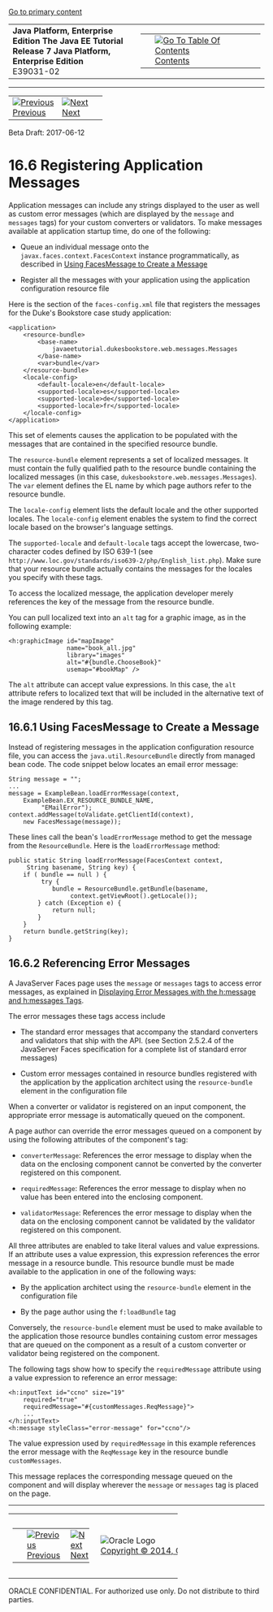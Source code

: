 [Go to primary content](#BEGIN)

<table>
<colgroup>
<col width="50%" />
<col width="50%" />
</colgroup>
<tbody>
<tr class="odd">
<td><strong>Java Platform, Enterprise Edition The Java EE Tutorial</strong><br />
<strong>Release 7 Java Platform, Enterprise Edition</strong><br />
E39031-02</td>
<td><table>
<tbody>
<tr class="odd">
<td> </td>
<td><a href="toc.htm"><img src="../../dcommon/gifs/toc.gif" alt="Go To Table Of Contents" /><br />
<span class="icon">Contents</span></a></td>
</tr>
</tbody>
</table></td>
</tr>
</tbody>
</table>

-----

<table>
<tbody>
<tr class="odd">
<td><a href="jsf-configure005.htm"><img src="../../dcommon/gifs/leftnav.gif" alt="Previous" /><br />
<span class="icon">Previous</span></a> </td>
<td><a href="jsf-configure007.htm"><img src="../../dcommon/gifs/rightnav.gif" alt="Next" /><br />
<span class="icon">Next</span></a></td>
<td> </td>
</tr>
</tbody>
</table>

Beta Draft: 2017-06-12

# 16.6 Registering Application Messages

Application messages can include any strings displayed to the user as
well as custom error messages (which are displayed by the `message` and
`messages` tags) for your custom converters or validators. To make
messages available at application startup time, do one of the following:

  - Queue an individual message onto the
    `javax.faces.context.FacesContext` instance programmatically, as
    described in [Using FacesMessage to Create a Message](#GKUHG)

  - Register all the messages with your application using the
    application configuration resource file

Here is the section of the `faces-config.xml` file that registers the
messages for the Duke's Bookstore case study application:

``` oac_no_warn
<application>
    <resource-bundle>
        <base-name>
            javaeetutorial.dukesbookstore.web.messages.Messages
        </base-name>
        <var>bundle</var>
    </resource-bundle>
    <locale-config>
        <default-locale>en</default-locale>
        <supported-locale>es</supported-locale>
        <supported-locale>de</supported-locale>
        <supported-locale>fr</supported-locale>
    </locale-config>
</application>
```

This set of elements causes the application to be populated with the
messages that are contained in the specified resource bundle.

The `resource-bundle` element represents a set of localized messages. It
must contain the fully qualified path to the resource bundle containing
the localized messages (in this case,
`dukesbookstore.web.messages.Messages`). The `var` element defines the
EL name by which page authors refer to the resource bundle.

The `locale-config` element lists the default locale and the other
supported locales. The `locale-config` element enables the system to
find the correct locale based on the browser's language settings.

The `supported-locale` and `default-locale` tags accept the lowercase,
two-character codes defined by ISO 639-1 (see
`http://www.loc.gov/standards/iso639-2/php/English_list.php`). Make sure
that your resource bundle actually contains the messages for the locales
you specify with these tags.

To access the localized message, the application developer merely
references the key of the message from the resource bundle.

You can pull localized text into an `alt` tag for a graphic image, as in
the following example:

``` oac_no_warn
<h:graphicImage id="mapImage" 
                name="book_all.jpg"
                library="images"
                alt="#{bundle.ChooseBook}"
                usemap="#bookMap" />
```

The `alt` attribute can accept value expressions. In this case, the
`alt` attribute refers to localized text that will be included in the
alternative text of the image rendered by this tag.

## 16.6.1 Using FacesMessage to Create a Message

Instead of registering messages in the application configuration
resource file, you can access the `java.util.ResourceBundle` directly
from managed bean code. The code snippet below locates an email error
message:

``` oac_no_warn
String message = "";
...
message = ExampleBean.loadErrorMessage(context,
    ExampleBean.EX_RESOURCE_BUNDLE_NAME,
         "EMailError");
context.addMessage(toValidate.getClientId(context),
    new FacesMessage(message));
```

These lines call the bean's `loadErrorMessage` method to get the message
from the `ResourceBundle`. Here is the `loadErrorMessage` method:

``` oac_no_warn
public static String loadErrorMessage(FacesContext context,
     String basename, String key) {
    if ( bundle == null ) {
         try {
            bundle = ResourceBundle.getBundle(basename,
                 context.getViewRoot().getLocale());
        } catch (Exception e) {
            return null;
        }
    }
    return bundle.getString(key);
}
```

## 16.6.2 Referencing Error Messages

A JavaServer Faces page uses the `message` or `messages` tags to access
error messages, as explained in [Displaying Error Messages with the
h:message and h:messages Tags](jsf-page002.htm#BNASO).

The error messages these tags access include

  - The standard error messages that accompany the standard converters
    and validators that ship with the API. (see Section 2.5.2.4 of the
    JavaServer Faces specification for a complete list of standard error
    messages)

  - Custom error messages contained in resource bundles registered with
    the application by the application architect using the
    `resource-bundle` element in the configuration file

When a converter or validator is registered on an input component, the
appropriate error message is automatically queued on the component.

A page author can override the error messages queued on a component by
using the following attributes of the component's tag:

  - `converterMessage`: References the error message to display when the
    data on the enclosing component cannot be converted by the converter
    registered on this component.

  - `requiredMessage`: References the error message to display when no
    value has been entered into the enclosing component.

  - `validatorMessage`: References the error message to display when the
    data on the enclosing component cannot be validated by the validator
    registered on this component.

All three attributes are enabled to take literal values and value
expressions. If an attribute uses a value expression, this expression
references the error message in a resource bundle. This resource bundle
must be made available to the application in one of the following ways:

  - By the application architect using the `resource-bundle` element in
    the configuration file

  - By the page author using the `f:loadBundle` tag

Conversely, the `resource-bundle` element must be used to make available
to the application those resource bundles containing custom error
messages that are queued on the component as a result of a custom
converter or validator being registered on the component.

The following tags show how to specify the `requiredMessage` attribute
using a value expression to reference an error message:

``` oac_no_warn
<h:inputText id="ccno" size="19"
    required="true"
    requiredMessage="#{customMessages.ReqMessage}">
    ...
</h:inputText>
<h:message styleClass="error-message" for="ccno"/>
```

The value expression used by `requiredMessage` in this example
references the error message with the `ReqMessage` key in the resource
bundle `customMessages`.

This message replaces the corresponding message queued on the component
and will display wherever the `message` or `messages` tag is placed on
the page.

-----

<table style="width:66%;">
<colgroup>
<col width="33%" />
<col width="0%" />
<col width="33%" />
</colgroup>
<tbody>
<tr class="odd">
<td><table style="width:96%;">
<colgroup>
<col width="0%" />
<col width="48%" />
<col width="48%" />
</colgroup>
<tbody>
<tr class="odd">
<td> </td>
<td><a href="jsf-configure005.htm"><img src="../../dcommon/gifs/leftnav.gif" alt="Previous" /><br />
<span class="icon">Previous</span></a> </td>
<td><a href="jsf-configure007.htm"><img src="../../dcommon/gifs/rightnav.gif" alt="Next" /><br />
<span class="icon">Next</span></a></td>
</tr>
</tbody>
</table></td>
<td><img src="../../dcommon/gifs/oracle.gif" alt="Oracle Logo" class="copyrightlogo" /> <a href="../../dcommon/html/cpyr.htm"><br />
<span class="copyrightlogo">Copyright © 2014, Oracle and/or its affiliates. All rights reserved.</span></a></td>
<td><table>
<tbody>
<tr class="odd">
<td> </td>
<td><a href="toc.htm"><img src="../../dcommon/gifs/toc.gif" alt="Go To Table Of Contents" /><br />
<span class="icon">Contents</span></a></td>
</tr>
</tbody>
</table></td>
</tr>
</tbody>
</table>

ORACLE CONFIDENTIAL. For authorized use only. Do not distribute to third parties.
